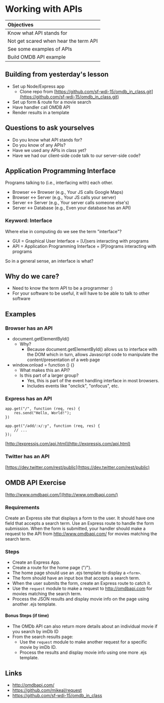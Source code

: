 # Working with APIs

| Objectives |
| :---- |
| Know what API stands for |
| Not get scared when hear the term API |
| See some examples of APIs |
| Build OMDB API example |

## Building from yesterday's lesson

- Set up Node/Express app
    - Clone repo from [https://github.com/sf-wdi-15/omdb_in_class.git](https://github.com/sf-wdi-15/omdb_in_class.git)
- Set up form & route for a movie search
- Have handler call OMDB API
- Render results in a template

## Questions to ask yourselves

- Do you know what API stands for?
- Do you know of any APIs?
- Have we used any APIs in class yet?
- Have we had our client-side code talk to our server-side code?

## Application Programming Interface

Programs talking to (i.e., interfacing with) each other.

- Browser <-> Browser (e.g., Your JS calls Google Maps)
- Browser <-> Server (e.g., Your JS calls your server)
- Server <-> Server (e.g., Your server calls someone else's)
- Server <-> Database (e.g., Even your database has an API)

### Keyword: Interface

Where else in computing do we see the term "interface"?

- GUI = Graphical User Interface = [U]sers interacting with programs
- API = Application Programming Interface = [P]rograms interacting with programs

So in a general sense, an interface is what?

## Why do we care?

- Need to know the term API to be a programmer :)
- For your software to be useful, it will have to be able to talk to other software

## Examples

### Browser has an API

- document.getElementById()
  * Why?
    - Because document.getElementById() allows us to interface with the DOM which in turn, allows Javascript code to manipulate the content/presentation of a web page
- window.onload = function () {}
  * What makes this an API?
  * Is this part of a larger group?
    - Yes, this is part of the event handling interface in most browsers.
    - Includes events like "onclick", "onfocus", etc.

### Express has an API

    app.get("/", function (req, res) {
        res.send("Hello, World!");
    })

    app.get("/add/:x/:y", function (req, res) {
        // ...
    });

[http://expressjs.com/api.html](http://expressjs.com/api.html)

### Twitter has an API

[https://dev.twitter.com/rest/public](https://dev.twitter.com/rest/public)

## OMDB API Exercise

[http://www.omdbapi.com/](http://www.omdbapi.com/)

### Requirements
Create an Express site that displays a form to the user.
It should have one field that accepts a search term. Use an
Express route to handle the form submission. When the form is
submitted, your handler should make a request to the API from
http://www.omdbapi.com/ for movies matching the search term.

### Steps
- Create an Express App.
- Create a route for the home page ("/").
- The home page should use an .ejs template to display a `<form>`.
- The form should have an input box that accepts a search term.
- When the user submits the form, create an Express route to catch it.
- Use the `request` module to make a request to http://omdbapi.com for
  movies matching the search term.
- Process the JSON results and display movie info on the page using
  another .ejs template.

#### Bonus Steps (if time)
- The OMDb API can also return more details about an individual movie if you search by imDb ID
- From the search results page:
  * Use the `request` module to make another request for a specific movie by imDb ID.
  * Process the results and display movie info using one more .ejs template.

## Links

- http://omdbapi.com/
- https://github.com/mikeal/request
- https://github.com/sf-wdi-15/omdb_in_class

